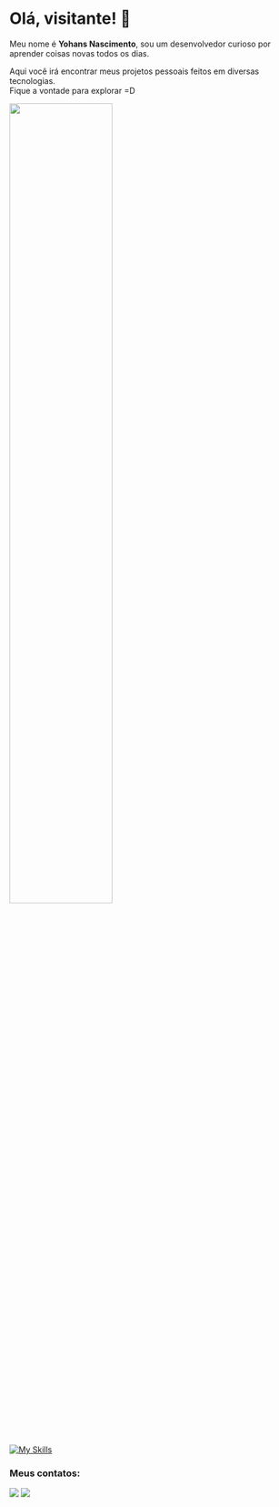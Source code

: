 # Olá, visitante! 👋

<p>Meu nome é <strong>Yohans Nascimento</strong>, sou um desenvolvedor curioso por aprender coisas novas todos os dias.</p>
<p>Aqui você irá encontrar meus projetos pessoais feitos em diversas tecnologias.<br>Fique a vontade para explorar =D</p>

<img src="https://user-images.githubusercontent.com/74038190/225813708-98b745f2-7d22-48cf-9150-083f1b00d6c9.gif" width="60%" align="center">

[![My Skills](https://skillicons.dev/icons?i=java,spring,ts,angular,html,css,figma,mysql,postgres,docker,github)](https://skillicons.dev)

### Meus contatos:
<a href ="mailto:yohans.dev@gmail.com" target="_blank"><img src="https://img.shields.io/badge/-Gmail-%23333?style=for-the-badge&logo=gmail&logoColor=white"></a>
<a href="https://www.linkedin.com/in/yohans-nascimento/" target="_blank"><img src="https://img.shields.io/badge/-LinkedIn-%230077B5?style=for-the-badge&logo=linkedin&logoColor=white"></a>
